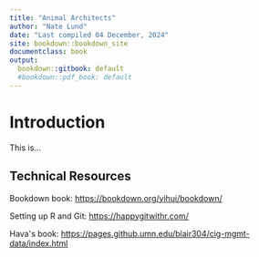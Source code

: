 ```yaml
---
title: "Animal Architects"
author: "Nate Lund"
date: "Last compiled 04 December, 2024"
site: bookdown::bookdown_site
documentclass: book
output:
  bookdown::gitbook: default
  #bookdown::pdf_book: default
---
```


# Introduction
This is...


## Technical Resources

Bookdown book: https://bookdown.org/yihui/bookdown/

Setting up R and Git: https://happygitwithr.com/

Hava's book: https://pages.github.umn.edu/blair304/cig-mgmt-data/index.html
